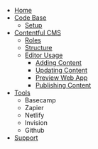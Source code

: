 - [Home](https://github.com/AmcorPackaging/LiquiForm/wiki)
- [Code Base](https://github.com/AmcorPackaging/LiquiForm/wiki/Code-Base)
  - [Setup](https://github.com/AmcorPackaging/LiquiForm/wiki/setup)
- [Contentful CMS](https://github.com/AmcorPackaging/LiquiForm/wiki/Contentful-CMS)
  - [Roles](https://github.com/AmcorPackaging/LiquiForm/wiki/CMS-Roles)
  - [Structure](https://github.com/AmcorPackaging/LiquiForm/wiki/CMS-Structure)
  - [Editor Usage](https://github.com/AmcorPackaging/LiquiForm/wiki/CMS-Editor-Usage)
    - [Adding Content](https://github.com/AmcorPackaging/LiquiForm/wiki/CMS-Adding-Content)
    - [Updating Content](https://github.com/AmcorPackaging/LiquiForm/wiki/CMS-Updating-Content)
    - [Preview Web App](https://github.com/AmcorPackaging/LiquiForm/wiki/Preview)
    - [Publishing Content](https://github.com/AmcorPackaging/LiquiForm/wiki/CMS-Publishing-Content)
- [Tools](https://github.com/AmcorPackaging/LiquiForm/wiki/Tools)
  - Basecamp
  - Zapier
  - Netlify
  - Invision
  - Github
- [Support](https://github.com/AmcorPackaging/LiquiForm/wiki/support)